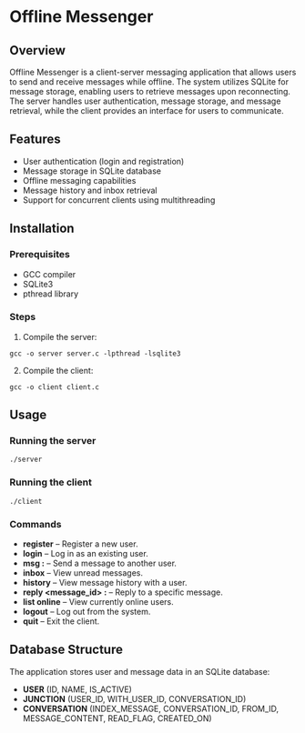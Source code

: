 # Offline Messenger

## Overview
Offline Messenger is a client-server messaging application that allows users to send and receive messages while offline. The system utilizes SQLite for message storage, enabling users to retrieve messages upon reconnecting. The server handles user authentication, message storage, and message retrieval, while the client provides an interface for users to communicate.

## Features
* User authentication (login and registration)
* Message storage in SQLite database
* Offline messaging capabilities
* Message history and inbox retrieval
* Support for concurrent clients using multithreading

## Installation
### Prerequisites
* GCC compiler
* SQLite3
* pthread library

### Steps
1. Compile the server:
```
gcc -o server server.c -lpthread -lsqlite3
```
2. Compile the client:
```
gcc -o client client.c
```

## Usage
### Running the server
```
./server
```
### Running the client
```
./client
```

### Commands
* **register** – Register a new user.
* **login** – Log in as an existing user.
* **msg :** – Send a message to another user.
* **inbox** – View unread messages.
* **history** – View message history with a user.
* **reply <message_id> :** – Reply to a specific message.
* **list online** – View currently online users.
* **logout** – Log out from the system.
* **quit** – Exit the client.

## Database Structure
The application stores user and message data in an SQLite database:
* **USER** (ID, NAME, IS_ACTIVE)
* **JUNCTION** (USER_ID, WITH_USER_ID, CONVERSATION_ID)
* **CONVERSATION** (INDEX_MESSAGE, CONVERSATION_ID, FROM_ID, MESSAGE_CONTENT, READ_FLAG, CREATED_ON)
